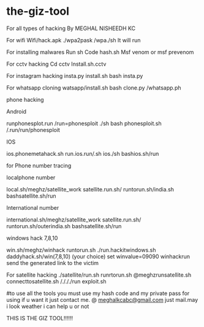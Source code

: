  # the-giz-tool
For all types of hacking
By MEGHAL NISHEEDH KC

For wifi
Wifi/hack.apk
./wpa2pask
/wpa./sh
It will run

For installing malwares
Run sh
Code hash.sh
Msf venom or msf prevenom

For cctv hacking
Cd cctv
Install.sh.cctv

For instagram hacking
insta.py
install.sh
bash insta.py

For whatsapp cloning
watsapp/install.sh
bash clone.py
/whatsapp.ph

phone hacking 

Android

runphonesplot.run
/run=phonesploit
./sh
bash phonesploit.sh
/.run/run/phonesploit

IOS

ios.phonemetahack.sh
run.ios.run/.sh
ios./sh
bashios.sh/run

for Phone number tracing

localphone number

local.sh/meghz/satellite_work
satellite.run.sh/
runtorun.sh/india.sh
bashsatellite.sh/run

International number

international.sh/meghz/satellite_work
satellite.run.sh/
runtorun.sh/outerindia.sh
bashsatellite.sh/run

windows hack 7,8,10

win.sh/meghz/winhack
runtorun.sh
./run.hackitwindows.sh
daddyhack.sh/win(7,8,10) (your choice)
set winvalue=09090
winhackrun
send the generated link to the victim

For satellite hacking
./satellite/run.sh
runrtorun.sh
@meghzrunsatellite.sh
connecttosatellite.sh
/./././run
exploit.sh

#to use all the tools you must use my hash code and my private pass for using if u want it just contact me. @ meghalkcabc@gmail.com  just mail.may i look weather i can help u or not   

THIS IS THE GIZ TOOL!!!!!!

